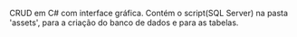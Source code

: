 CRUD em C# com interface gráfica.
Contém o script(SQL Server) na pasta 'assets', para a criação do banco de dados e para as tabelas.
